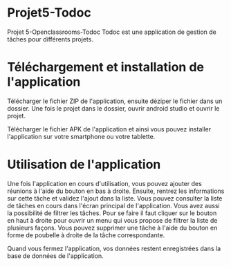 # Projet5-Todoc
 Projet 5-Openclassrooms-Todoc
 Todoc est une application de gestion de tâches pour différents projets.
 
 # Téléchargement et installation de l'application
 Télécharger le fichier ZIP de l'application, ensuite déziper le fichier dans un dossier. Une fois le projet dans le dossier, ouvrir    android studio et ouvrir le projet.
 
 Télécharger le fichier APK de l'application et ainsi vous pouvez installer l'application sur votre smartphone ou votre tablette.
 
 # Utilisation de l'application
 Une fois l'application en cours d'utilisation, vous pouvez ajouter des réunions à l'aide du bouton en bas à droite. Ensuite, rentrez les informations sur cette tâche et validez l'ajout dans la liste.
 Vous pouvez consulter la liste de tâches en cours dans l'écran principal de l'application. 
 Vous avez aussi la possibilité de filtrer les tâches. Pour se faire il faut cliquer sur le bouton en haut à droite pour ouvrir un menu qui vous propose de filtrer la liste de plusieurs façons.
 Vous pouvez supprimer une tâche à l'aide du bouton en forme de poubelle à droite de la tâche correspondante.
 
 Quand vous fermez l'application, vos données restent enregistrées dans la base de données de l'application.
 
 
